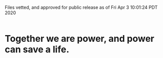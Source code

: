 Files vetted, and approved for public release as of Fri Apr  3 10:01:24 PDT 2020<br><br><h1>Together we are power, and power can save a life.</h1>
